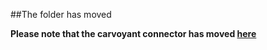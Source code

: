 ##The folder has moved

**Please note that the carvoyant connector has moved [here](https://github.com/scriptrdotio/libraries/tree/master/scripts/carvoyant)**
